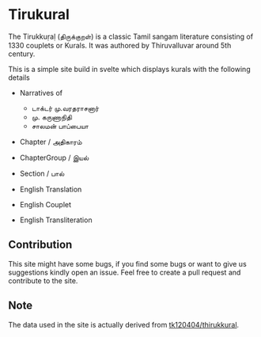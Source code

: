 # Tirukural

The Tirukkuṛaḷ (திருக்குறள்) is a classic Tamil sangam literature consisting of 1330 couplets or Kurals. It was authored by Thiruvalluvar around 5th century.

This is a simple site build in svelte which displays kurals with the following details

- Narratives of
    - டாக்டர் மு.வரதராசனார்
    - மு. கருணாநிதி
    - சாலமன் பாப்பையா

- Chapter / அதிகாரம் 
- ChapterGroup / இயல்
- Section / பால்
- English Translation
- English Couplet
- English Transliteration

## Contribution

This site might have some bugs, if you find some bugs or want to give us suggestions kindly open an issue. Feel free to create a pull request and contribute to the site.

## Note

The data used in the site is actually derived from [tk120404/thirukkural](https://github.com/tk120404/thirukkural).